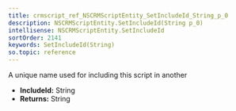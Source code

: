 ```yaml
---
title: crmscript_ref_NSCRMScriptEntity_SetIncludeId_String_p_0
description: NSCRMScriptEntity.SetIncludeId(String p_0)
intellisense: NSCRMScriptEntity.SetIncludeId
sortOrder: 2141
keywords: SetIncludeId(String)
so.topic: reference
---
```



A unique name used for including this script in another



* **IncludeId:** String
* **Returns:** String


